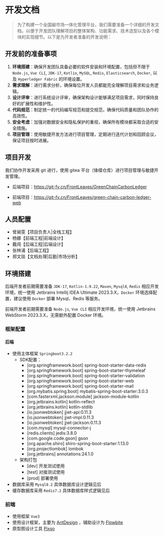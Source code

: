# 开发文档

> 为了构建一个全国碳市场一体化管理平台，我们需要准备一个详细的开发文档，以便于开发团队理解项目的整体架构、功能需求、技术选型以及各个模块的实现细节。以下是为开发者准备的开发说明：



## 开发前的准备事项

1. **环境搭建**：确保开发团队具备必要的软件安装和环境配置，包括但不限于 `Node.js`, `Vue CLI`, `JDK-17`, `Kotlin`, `MySQL`, `Redis`, `Elasticsearch`, `Docker`, 以及 `Hyperledger Fabric` 的环境设置。
2. **需求理解**：进行需求分析，确保每位开发人员都能完全理解项目需求和业务逻辑。
3. **设计评审**：进行系统设计评审，确保架构设计能够满足项目需求，同时保持良好的扩展性和维护性。
4. **代码规范**：制定统一的代码编写规范和提交规范，确保代码质量和团队协作的高效性。
5. **安全考虑**：加强对数据安全和隐私保护的重视，确保所有模块都采取合适的安全措施。
6. **项目管理**：使用敏捷开发方法进行项目管理，定期进行迭代计划和回顾会议，保证项目按时进展。



## 项目开发

我们协作开发采用 git 进行，使用 gitea 平台（锋楪仓库）进行项目管理与敏捷开发管理。

- 后端项目：https://git-fy.cn/FrontLeaves/GreenChainCarbonLedger

- 前端项目：https://git-fy.cn/FrontLeaves/green-chain-carbon-ledger-web



## 人员配置

- 曾昶雯【项目负责人|全栈工程】
- 杨娜【前端工程|前端设计】
- 戴闯【后端工程|后端设计】
- 张林浦【后端工程】
- 郑文琰【文档处理|后勤|市场分析】



## 环境搭建

后端开发者前期需要准备 `JDK-17`, `Kotlin-1.9.22`, `Maven`, `Mysql8`, `Redis` 相应开发环境，统一使用 Jetbrains Intellij IDEA Ultimate 2023.3.X，`Docker` 环境选择配置，建议使用 `Docker` 部署 Mysql、Redis 等服务。

前端开发者前期需要准备 `Node.js`, `Vue CLI` 相应开发环境，统一使用 Jetbrains WebStorm 2023.3.X，无需额外配置 Docker 环境。

### 框架配置

#### 后端

- 使用主体框架 `Springboot3.2.2`
  - SDK配置：
    - [org.springframework.boot] spring-boot-starter-data-redis
    - [org.springframework.boot] spring-boot-starter-thymeleaf
    - [org.springframework.boot] spring-boot-starter-validation
    - [org.springframework.boot] spring-boot-starter-web
    - [org.springframework.boot] spring-boot-starter-mail
    - [org.mybatis.spring.boot] mybatis-spring-boot-starter:3.0.3
    - [com.fasterxml.jackson.module] jackson-module-kotlin
    - [org.jetbrains.kotlin] kotlin-reflect
    - [org.jetbrains.kotlin] kotlin-stdlib
    - [io.jsonwebtoken] jjwt-api:0.11.3
    - [io.jsonwebtoken] jjwt-impl:0.11.3
    - [io.jsonwebtoken] jjwt-jackson:0.11.3
    - [com.mysql] mysql-connector-j
    - [redis.clients] jedis:3.8.0
    - [com.google.code.gson] gson
    - [org.apache.shiro] shiro-spring-boot-starter:1.13.0
    - [org.projectlombok] lombok
    - [org.jetbrains] annotations:24.1.0
  - 架构打包
    - [dev] 开发测试使用
    - [test] 对接测试使用
    - [prod] 部署使用
- 数据库采用 `Mysql8.2` 具体数据库设计逻辑见后
- 缓存数据库采用 `Redis7.2` 具体数据库样式逻辑见后

### 前端

- 使用框架 `Vue3`
- 使用设计框架，主要为 [AntDesign](https://antdv.com/docs/vue/introduce-cn) ，辅助设计为 [Flowbite](https://flowbite.com/)
- 原型图设计工具 [Pixso](https://pixso.cn/)
